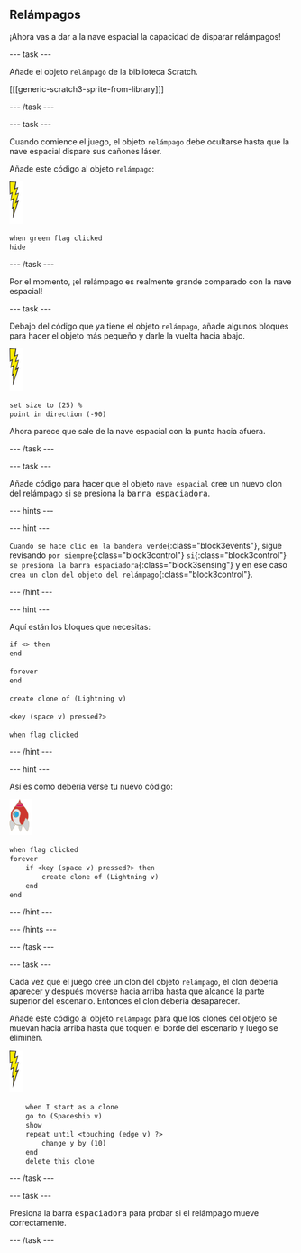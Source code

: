 ## Relámpagos

¡Ahora vas a dar a la nave espacial la capacidad de disparar relámpagos!

\--- task \---

Añade el objeto `relámpago` de la biblioteca Scratch.

[[[generic-scratch3-sprite-from-library]]]

\--- /task \---

\--- task \---

Cuando comience el juego, el objeto `relámpago` debe ocultarse hasta que la nave espacial dispare sus cañones láser.

Añade este código al objeto `relámpago`:

![objeto relámpago](images/lightning-sprite.png)

```blocks3
when green flag clicked
hide
```

\--- /task \---

Por el momento, ¡el relámpago es realmente grande comparado con la nave espacial!

\--- task \---

Debajo del código que ya tiene el objeto `relámpago`, añade algunos bloques para hacer el objeto más pequeño y darle la vuelta hacia abajo.

![objeto relámpago](images/lightning-sprite.png)

```blocks3
set size to (25) %
point in direction (-90)
```

Ahora parece que sale de la nave espacial con la punta hacia afuera.

\--- /task \---

\--- task \---

Añade código para hacer que el objeto `nave espacial` cree un nuevo clon del relámpago si se presiona la <kbd>barra espaciadora</kbd>.

\--- hints \---

\--- hint \---

`Cuando se hace clic en la bandera verde`{:class="block3events"}, sigue revisando `por siempre`{:class="block3control"} `si`{:class="block3control"} `se presiona la barra espaciadora`{:class="block3sensing"} y en ese caso `crea un clon del objeto del relámpago`{:class="block3control"}.

\--- /hint \---

\--- hint \---

Aquí están los bloques que necesitas:

```blocks3
if <> then
end

forever
end

create clone of (Lightning v)

<key (space v) pressed?>

when flag clicked
```

\--- /hint \---

\--- hint \---

Así es como debería verse tu nuevo código:

![objeto nave espacial](images/rocket-sprite.png)

```blocks3
when flag clicked
forever
    if <key (space v) pressed?> then
        create clone of (Lightning v)
    end
end
```

\--- /hint \---

\--- /hints \---

\--- /task \---

\--- task \---

Cada vez que el juego cree un clon del objeto `relámpago`, el clon debería aparecer y después moverse hacia arriba hasta que alcance la parte superior del escenario. Entonces el clon debería desaparecer.

Añade este código al objeto `relámpago` para que los clones del objeto se muevan hacia arriba hasta que toquen el borde del escenario y luego se eliminen.

![objeto relámpago](images/lightning-sprite.png)

```blocks3
    when I start as a clone
    go to (Spaceship v)
    show
    repeat until <touching (edge v) ?>
        change y by (10)
    end
    delete this clone
```

\--- /task \---

\--- task \---

Presiona la barra <kbd>espaciadora</kbd> para probar si el relámpago mueve correctamente.

\--- /task \---